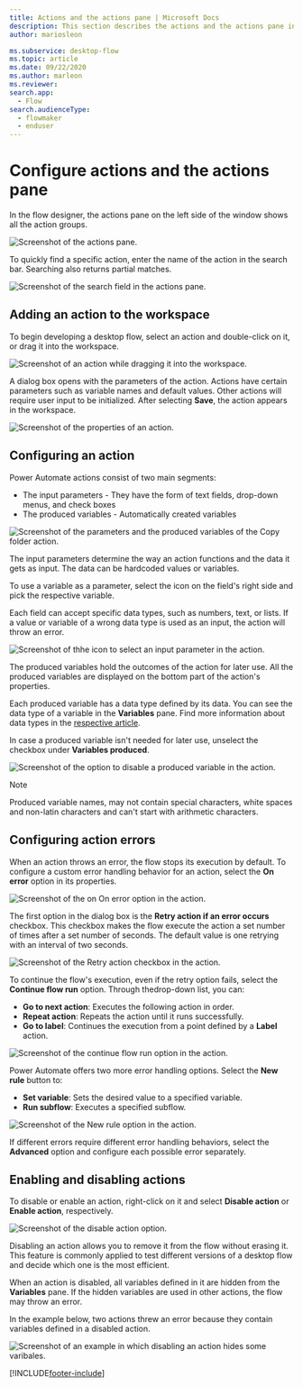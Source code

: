 ```yaml
---
title: Actions and the actions pane | Microsoft Docs
description: This section describes the actions and the actions pane in flow designer.
author: mariosleon

ms.subservice: desktop-flow
ms.topic: article
ms.date: 09/22/2020
ms.author: marleon
ms.reviewer:
search.app: 
  - Flow
search.audienceType: 
  - flowmaker
  - enduser
---
```


# Configure actions and the actions pane

In the flow designer, the actions pane on the left side of the window shows all the action groups. 

![Screenshot of the actions pane.](\media\actions-pane\actions-pane.png)

To quickly find a specific action, enter the name of the action in the search bar. Searching also returns partial matches.

![Screenshot of the search field in the actions pane.](\media\actions-pane\actions-search.png)

## Adding an action to the workspace

To begin developing a desktop flow, select an action and double-click on it, or drag it into the workspace. 

![Screenshot of an action while dragging it into the workspace.](\media\adding-actions\add-action.png)

A dialog box opens with the parameters of the action. Actions have certain parameters such as variable names and default values. Other actions will require user input to be initialized. After selecting **Save**, the action appears in the workspace.

![Screenshot of the properties of an action.](\media\adding-actions\action-properties.png)

## Configuring an action

Power Automate actions consist of two main segments:
- The input parameters - They have the form of text fields, drop-down menus, and  check boxes
- The produced variables - Automatically created variables

![Screenshot of the parameters and the produced variables of the Copy folder action.](media/configuring-actions/actions-parameters-outputs.png)

The input parameters determine the way an action functions and the data it gets as input. The data can be hardcoded values or variables. 

To use a variable as a parameter, select the icon on the field's right side and pick the respective variable.

Each field can accept specific data types, such as numbers, text, or lists. If a value or variable of a wrong data type is used as an input, the action will throw an error. 

![Screenshot of thhe icon to select an input parameter in the action.](media/configuring-actions/actions-parameters.png)

The produced variables hold the outcomes of the action for later use. All the produced variables are displayed on the bottom part of the action's properties. 

Each produced variable has a data type defined by its data. You can see the data type of a variable in the **Variables** pane. Find more information about data types in the [respective article](variable-data-types.md).

In case a produced variable isn't needed for later use, unselect the checkbox under **Variables produced**. 

![Screenshot of the option to disable a produced variable in the action.](media/configuring-actions/actions-outputs.png)

>[!NOTE]
> Produced variable names, may not contain special characters, white spaces and non-latin characters and can't start with arithmetic characters.

## Configuring action errors

When an action throws an error, the flow stops its execution by default. To configure a custom error handling behavior for an action, select the **On error** option in its properties.

![Screenshot of the on On error option in the action.](media/configuring-actions-errors/on-error-option-action.png)

The first option in the dialog box is the **Retry action if an error occurs** checkbox. This checkbox makes the flow execute the action a set number of times after a set number of seconds. The default value is one retrying with an interval of two seconds.

![Screenshot of the Retry action checkbox in the action.](media/configuring-actions-errors/retry-action.png)

To continue the flow's execution, even if the retry option fails, select the **Continue flow run** option. Through the ​drop-down list, you can:

- **Go to next action**: Executes the following action in order.
- **Repeat action**: Repeats the action until it runs successfully. 
- **Go to label**: Continues the execution from a point defined by a **Label** action.

![Screenshot of the continue flow run option in the action.](media/configuring-actions-errors/continue-flow-run.png)

Power Automate offers two more error handling options. Select the **New rule** button to:
- **Set variable**: Sets the desired value to a specified variable.
- **Run subflow**: Executes a specified subflow. 

![Screenshot of the New rule option in the action.](media/configuring-actions-errors/new-rule.png)

If different errors require different error handling behaviors, select the **Advanced** option and configure each possible error separately. 

## Enabling and disabling actions

To disable or enable an action, right-click on it and select **Disable action** or **Enable action**, respectively. 

![Screenshot of the disable action option.](media\enabling-disabling-actions\enable-disable-action.png)

Disabling an action allows you to remove it from the flow without erasing it. This feature is commonly applied to test different versions of a desktop flow and decide which one is the most efficient. 

When an action is disabled, all variables defined in it are hidden from the **Variables** pane. If the hidden variables are used in other actions, the flow may throw an error. 

In the example below, two actions threw an error because they contain variables defined in a disabled action.

![Screenshot of an example in which disabling an action hides some varibales.](media\enabling-disabling-actions\enable-disable-action-variables.png)

[!INCLUDE[footer-include](../includes/footer-banner.md)]
